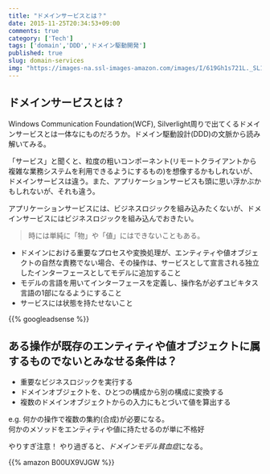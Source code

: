 ```yaml
---
title: "ドメインサービスとは？"
date: 2015-11-25T20:34:53+09:00
comments: true
category: ['Tech']
tags: ['domain','DDD','ドメイン駆動開発']
published: true
slug: domain-services
img: "https://images-na.ssl-images-amazon.com/images/I/619Gh1s721L._SL160_.jpg"
---
```


## ドメインサービスとは？

Windows Communication Foundation(WCF), Silverlight周りで出てくるドメインサービスとは一体なにものだろうか。ドメイン駆動設計(DDD)の文脈から読み解いてみる。


「サービス」と聞くと、粒度の粗いコンポーネント(リモートクライアントから複雑な業務システムを利用できるようにするもの)を想像するかもしれないが、ドメインサービスは違う。また、アプリケーションサービスも頭に思い浮かぶかもしれないが、それも違う。

アプリケーションサービスには、ビジネスロジックを組み込みたくないが、ドメインサービスにはビジネスロジックを組み込んでおきたい。


> 時には単純に「物」や「値」にはできないこともある。

- ドメインにおける重要なプロセスや変換処理が、エンティティや値オブジェクトの自然な責務でない場合、その操作は、サービスとして宣言される独立したインターフェースとしてモデルに追加すること
- モデルの言語を用いてインターフェースを定義し、操作名が必ずユビキタス言語の1部になるようにすること
- サービスには状態を持たせないこと

<!--more-->
{{% googleadsense %}}



## ある操作が既存のエンティティや値オブジェクトに属するものでないとみなせる条件は？

- 重要なビジネスロジックを実行する
- ドメインオブジェクトを、ひとつの構成から別の構成に変換する
- 複数のドメインオブジェクトからの入力にもとづいて値を算出する

e.g. 何かの操作で複数の集約(合成)が必要になる。  
     何かのメソッドをエンティティや値に持たせるのが単に不格好


やりすぎ注意！ やり過ぎると、*ドメインモデル貧血症*になる。

{{% amazon B00UX9VJGW %}}